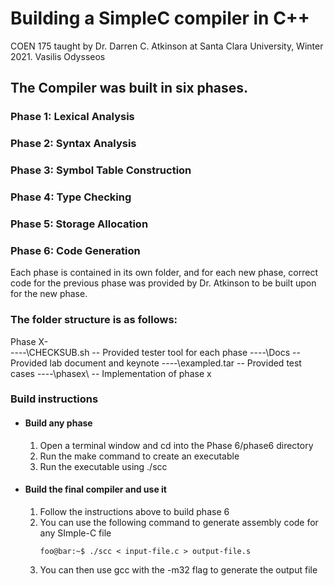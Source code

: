 # Building a SimpleC compiler in C++

COEN 175 taught by Dr. Darren C. Atkinson at Santa Clara University, Winter 2021.
Vasilis Odysseos



## The Compiler was built in six phases.

### Phase 1: Lexical Analysis

### Phase 2: Syntax Analysis

### Phase 3: Symbol Table Construction

### Phase 4: Type Checking

### Phase 5: Storage Allocation

### Phase 6: Code Generation


Each phase is contained in its own folder, and for each new phase, correct code for the previous phase was provided by Dr. Atkinson to be built upon for the new phase.

### The folder structure is as follows:

Phase X-\
----\CHECKSUB.sh -- Provided tester tool for each phase
----\Docs -- Provided lab document and keynote
----\exampled.tar -- Provided test cases
----\phasex\ -- Implementation of phase x

### Build instructions
* #### Build any phase
    1. Open a terminal window and cd into the Phase 6/phase6 directory
    2. Run the make command to create an executable
    3. Run the executable using ./scc
* #### Build the final compiler and use it
    1. Follow the instructions above to build phase 6
    2. You can use the following command to generate assembly code for any SImple-C file
        ```console
        foo@bar:~$ ./scc < input-file.c > output-file.s 
        ```
    3. You can then use gcc with the -m32 flag to generate the output file


